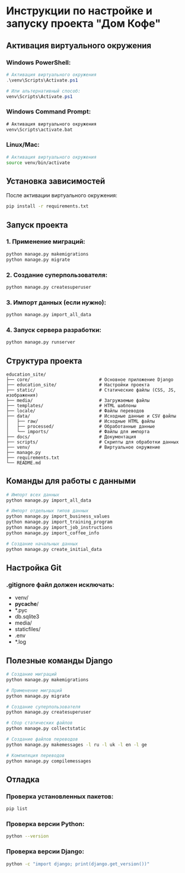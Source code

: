 # Инструкции по настройке и запуску проекта "Дом Кофе"

## Активация виртуального окружения

### Windows PowerShell:
```powershell
# Активация виртуального окружения
.\venv\Scripts\Activate.ps1

# Или альтернативный способ:
venv\Scripts\Activate.ps1
```

### Windows Command Prompt:
```cmd
# Активация виртуального окружения
venv\Scripts\activate.bat
```

### Linux/Mac:
```bash
# Активация виртуального окружения
source venv/bin/activate
```

## Установка зависимостей

После активации виртуального окружения:
```bash
pip install -r requirements.txt
```

## Запуск проекта

### 1. Применение миграций:
```bash
python manage.py makemigrations
python manage.py migrate
```

### 2. Создание суперпользователя:
```bash
python manage.py createsuperuser
```

### 3. Импорт данных (если нужно):
```bash
python manage.py import_all_data
```

### 4. Запуск сервера разработки:
```bash
python manage.py runserver
```

## Структура проекта

```
education_site/
├── core/                          # Основное приложение Django
├── education_site/                # Настройки проекта
├── static/                        # Статические файлы (CSS, JS, изображения)
├── media/                         # Загружаемые файлы
├── templates/                     # HTML шаблоны
├── locale/                        # Файлы переводов
├── data/                          # Исходные данные и CSV файлы
│   ├── raw/                       # Исходные HTML файлы
│   ├── processed/                 # Обработанные данные
│   └── imports/                   # Файлы для импорта
├── docs/                          # Документация
├── scripts/                       # Скрипты для обработки данных
├── venv/                          # Виртуальное окружение
├── manage.py
├── requirements.txt
└── README.md
```

## Команды для работы с данными

```bash
# Импорт всех данных
python manage.py import_all_data

# Импорт отдельных типов данных
python manage.py import_business_values
python manage.py import_training_program
python manage.py import_job_instructions
python manage.py import_coffee_info

# Создание начальных данных
python manage.py create_initial_data
```

## Настройка Git

### .gitignore файл должен исключать:
- venv/
- __pycache__/
- *.pyc
- db.sqlite3
- media/
- staticfiles/
- .env
- *.log

## Полезные команды Django

```bash
# Создание миграций
python manage.py makemigrations

# Применение миграций
python manage.py migrate

# Создание суперпользователя
python manage.py createsuperuser

# Сбор статических файлов
python manage.py collectstatic

# Создание файлов переводов
python manage.py makemessages -l ru -l uk -l en -l ge

# Компиляция переводов
python manage.py compilemessages
```

## Отладка

### Проверка установленных пакетов:
```bash
pip list
```

### Проверка версии Python:
```bash
python --version
```

### Проверка версии Django:
```bash
python -c "import django; print(django.get_version())"
```
